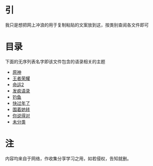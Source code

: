 # 引

我只是想把网上冲浪的用于复制粘贴的文案放到这，按类别查阅各文件即可

# 目录

下面的无序列表名字即该文件包含的语录相关的主题

- [原神](./genshin%20impact.md)
- [王者荣耀](./Aoa.md)
- [命运2](./destiny2.md)
- [发疯语录](./crazy.md)
- [钓鱼](./fish.md)
- [快过年了](./newyear.md)
- [围着她转](./swing.md)
- [你说得对](./yousayright.md)
- [未分类](./Unclassified.md)

# 注

内容均来自于网络，作收集分享学习之用，如若侵权，告知就删。